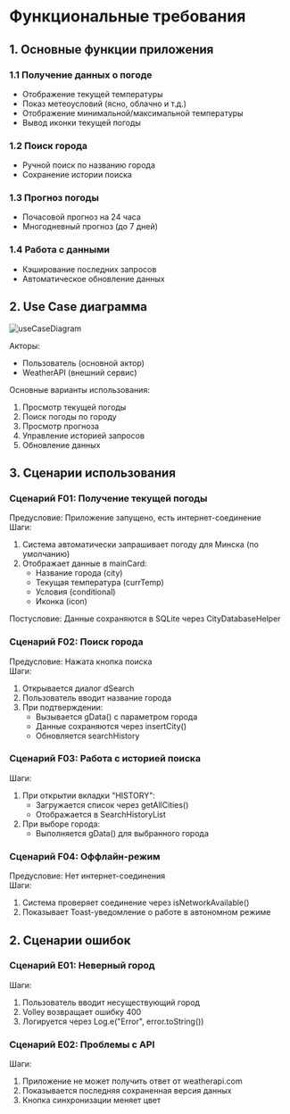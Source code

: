 # Функциональные требования

## 1. Основные функции приложения

### 1.1 Получение данных о погоде
- Отображение текущей температуры
- Показ метеоусловий (ясно, облачно и т.д.)
- Отображение минимальной/максимальной температуры
- Вывод иконки текущей погоды

### 1.2 Поиск города
- Ручной поиск по названию города
- Сохранение истории поиска

### 1.3 Прогноз погоды
- Почасовой прогноз на 24 часа
- Многодневный прогноз (до 7 дней)

### 1.4 Работа с данными
- Кэширование последних запросов
- Автоматическое обновление данных

## 2. Use Case диаграмма

![useCaseDiagram](https://github.com/user-attachments/assets/78a616a2-32dc-45c5-a263-81681752becb)

Акторы:
- Пользователь (основной актор)
- WeatherAPI (внешний сервис)

Основные варианты использования:
1. Просмотр текущей погоды
2. Поиск погоды по городу
3. Просмотр прогноза
4. Управление историей запросов
5. Обновление данных

## 3. Сценарии использования
### Сценарий F01: Получение текущей погоды
Предусловие: Приложение запущено, есть интернет-соединение  
Шаги:
1. Система автоматически запрашивает погоду для Минска (по умолчанию)
2. Отображает данные в mainCard:
   - Название города (city)
   - Текущая температура (currTemp)
   - Условия (conditional)
   - Иконка (icon)

Постусловие: Данные сохраняются в SQLite через CityDatabaseHelper

### Сценарий F02: Поиск города
Предусловие: Нажата кнопка поиска  
Шаги:
1. Открывается диалог dSearch
2. Пользователь вводит название города
3. При подтверждении:
   - Вызывается gData() с параметром города
   - Данные сохраняются через insertCity()
   - Обновляется searchHistory

### Сценарий F03: Работа с историей поиска
Шаги:
1. При открытии вкладки "HISTORY":
   - Загружается список через getAllCities()
   - Отображается в SearchHistoryList
2. При выборе города:
   - Выполняется gData() для выбранного города

### Сценарий F04: Оффлайн-режим
Предусловие: Нет интернет-соединения  
Шаги:
1. Система проверяет соединение через isNetworkAvailable()
2. Показывает Toast-уведомление о работе в автономном режиме

## 2. Сценарии ошибок

### Сценарий E01: Неверный город
Шаги:
1. Пользователь вводит несуществующий город
2. Volley возвращает ошибку 400
3. Логируется через Log.e("Error", error.toString())

### Сценарий E02: Проблемы с API
Шаги:
1. Приложение не может получить ответ от weatherapi.com
2. Показывается последняя сохраненная версия данных
3. Кнопка синхронизации меняет цвет
